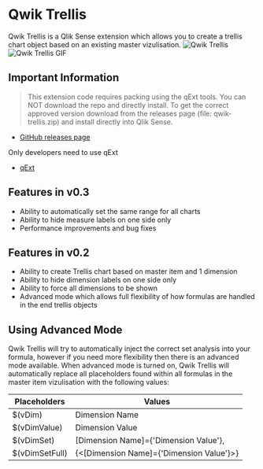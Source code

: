 # Qwik Trellis
Qwik Trellis is a Qlik Sense extension which allows you to create a trellis chart object based on an existing master vizulisation.
![Qwik Trellis](https://raw.githubusercontent.com/rileymd88/data/master/qwik-trellis/qwiktrellis.PNG)
![Qwik Trellis GIF](https://raw.githubusercontent.com/rileymd88/data/master/qwik-trellis/qwiktrellis2.gif)

## Important Information
>This extension code requires packing using the qExt tools. You can NOT download the repo and directly install. To get the correct approved version download from the releases page (file: qwik-trellis.zip) and install directly into Qlik Sense.

* [GitHub releases page](https://github.com/rileymd88/qwik-trellis/releases)

Only developers need to use qExt
* [qExt](https://github.com/axisgroup/qExt)

## Features in v0.3
* Ability to automatically set the same range for all charts
* Ability to hide measure labels on one side only
* Performance improvements and bug fixes

## Features in v0.2
* Ability to create Trellis chart based on master item and 1 dimension
* Ability to hide dimension labels on one side only
* Ability to force all dimensions to be shown
* Advanced mode which allows full flexibility of how formulas are handled in the end trellis objects

## Using Advanced Mode
Qwik Trellis will try to automatically inject the correct set analysis into your formula, however if you need more flexibility then there is an advanced mode available. When advanced mode is turned on, Qwik Trellis will automatically replace all placeholders found within all formulas in the master item vizulisation with the following values:

| Placeholders   | Values                                   |
|----------------|------------------------------------------|
| $(vDim)        | Dimension Name                           |
| $(vDimValue)   | Dimension Value                          |
| $(vDimSet)     | [Dimension Name]={'Dimension Value'},    |
| $(vDimSetFull) | {<[Dimension Name]={'Dimension Value'}>} |







